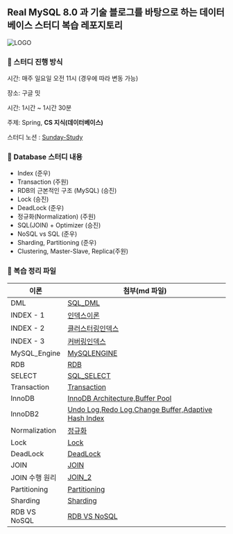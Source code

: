## Real MySQL 8.0 과 기술 블로그를 바탕으로 하는 데이터 베이스 스터디 복습 레포지토리
![LOGO](https://user-images.githubusercontent.com/84346055/283545309-cd436dcf-11a3-4f30-8996-913a8d706dcd.jpeg)
### 📌 스터디 진행 방식

시간: 매주 일요일 오전 11시 (경우에 따라 변동 가능)

장소: 구글 밋

시간: 1시간 ~ 1시간 30분

주제: Spring, **CS 지식(데이터베이스)**

스터디 노션 : [Sunday-Study](https://junu-park.notion.site/16c177d528fd4ef8b6bb8a3823b8db28?pvs=4)

### 📌 Database 스터디 내용

- Index (준우) 
- Transaction (주원)
- RDB의 근본적인 구조 (MySQL) (승진)
- Lock (승진)
- DeadLock (준우)
- 정규화(Normalization) (주원)  
- SQL(JOIN) + Optimizer (승진)
- NoSQL vs SQL (준우)
- Sharding, Partitioning (준우)
- Clustering, Master-Slave, Replica(주원)

### 📌 복습 정리 파일
| 이론 | 첨부(md 파일) |
| --- | --- |
| DML |[SQL_DML](https://github.com/jinjoo-lab/RDB/blob/main/DML.md)|
| INDEX - 1 |[인덱스이론](https://github.com/jinjoo-lab/RDB/blob/main/INDEX_1.md)|
| INDEX - 2 |[클러스터링인덱스](https://github.com/jinjoo-lab/RDB/blob/main/INDEX_2.md)|
| INDEX - 3 |[커버링인덱스](https://github.com/jinjoo-lab/RDB/blob/main/INDEX_3.md)|
| MySQL_Engine |[MySQLENGINE](https://github.com/jinjoo-lab/RDB/blob/main/MySQL_Engine.md)|
| RDB |[RDB](https://github.com/jinjoo-lab/RDB/blob/main/RDB.md)|
| SELECT |[SQL_SELECT](https://github.com/jinjoo-lab/RDB/blob/main/SELECT.md)|
| Transaction |[Transaction](https://github.com/jinjoo-lab/RDB/blob/main/Transaction.md)|
| InnoDB | [InnoDB Architecture,Buffer Pool](https://github.com/jinjoo-lab/RDB/blob/main/InnoDB.md)|
| InnoDB2 | [Undo Log,Redo Log,Change Buffer,Adaptive Hash Index](https://github.com/jinjoo-lab/RDB/blob/main/InnoDB2.md)|
| Normalization | [정규화](https://github.com/jinjoo-lab/RDB/blob/main/Normalization.md)|
| Lock | [Lock](https://github.com/jinjoo-lab/RDB/blob/main/Lock.md)|
| DeadLock | [DeadLock](https://github.com/jinjoo-lab/RDB/blob/main/DeadLock.md)|
| JOIN | [JOIN](https://github.com/jinjoo-lab/RDB/blob/main/JOIN.md)|
| JOIN 수행 원리 | [JOIN_2](https://github.com/jinjoo-lab/RDB/blob/main/JOIN_2.md)|
| Partitioning | [Partitioning](https://github.com/jinjoo-lab/RDB/blob/main/Partitioning.md)|
| Sharding | [Sharding](https://github.com/jinjoo-lab/RDB/blob/main/Sharding.md)|
| RDB VS NoSQL |[RDB VS NoSQL](https://github.com/jinjoo-lab/RDB/blob/main/NoSQL.md)|
